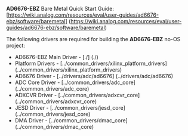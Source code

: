 **AD6676-EBZ** Bare Metal Quick Start Guide: [https://wiki.analog.com/resources/eval/user-guides/ad6676-ebz/software/baremetal] (https://wiki.analog.com/resources/eval/user-guides/ad6676-ebz/software/baremetal)

The following drivers are required for building the **AD6676-EBZ** no-OS project:
 - AD6676-EBZ Main Driver	-	[./] (./)
 - Platform Drivers		-	[../common_drivers/xilinx_platform_drivers] (../common_drivers/xilinx_platform_drivers)
 - AD6676 Driver		-	[../drivers/adc/ad6676] (../drivers/adc/ad6676)
 - ADC Core Driver		-	[../common_drivers/adc_core] (../common_drivers/adc_core)
 - ADXCVR Driver		-       [../common_drivers/adxcvr_core] (../common_drivers/adxcvr_core)
 - JESD Driver			-       [../common_drivers/jesd_core] (../common_drivers/jesd_core)
 - DMA Driver			-       [../common_drivers/dmac_core] (../common_drivers/dmac_core)

